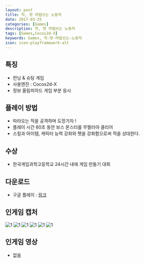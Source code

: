 ```yaml
---
layout: post
title: 힉, 핫 마법쓰는 노동자
date: 2017-03-25
categories: [Games]
description: 힉, 핫 마법쓰는 노동자
tags: [Games,Cocos2d-X]
keywords: Games, 힉-핫-마법쓰는-노동자
icon: icon-playframework-alt
---
```


## 특징
- 런닝 & 슈팅 게임
- 사용엔진 : Cocos2d-X
- 정보 올림피아드 게임 부분 응시

## 플레이 방법
- 따라오는 적을 공격하며 도망가자 !
- 플레이 시간 60초 동안 보스 몬스터를 무찔러야 클리어
- 스킬과 아이템, 캐릭터 능력 강화와 펫을 강화함으로써 적을 상대한다.

## 수상
- 한국게임과학고등학교 24시간 내에 게임 만들기 대회

## 다운로드
- 구글 플레이 : [링크](https://play.google.com/store/apps/details?id=com.witch.mayfly&hl=ko)

## 인게임 캡처
![1](https://lh3.googleusercontent.com/3jE1kmDp90i0zD4n_LGg5fVPSk3oHUaub_W1mWrTtlQCqcY8u0VBjUUhMmzV8dT28ps2=h900-rw)
![1](https://lh3.googleusercontent.com/Cbwn5mIhQIOm84yy22kGz4ZIif6YD4smrv8cBBCGn16DHJTYAUK725eE3V-Sm9GCsNAH=h900-rw)
![1](https://lh3.googleusercontent.com/TemRQxv8EajY0Gh5IpVKL9GuItUBTxVdZATndxujaRi6sS4uS7Il5EQqLyO0qLmtiskJ=h900-rw)
![1](https://lh3.googleusercontent.com/CZtP5ByC_LWmFV-un9kGtO_PM8-u31hD9yxbGwhjjeYfUpFVFCW_-qLKEq7UxdcpUQ=h900-rw)
![1](https://lh3.googleusercontent.com/HqWYyBLUOQpOzZfZkUpGNTlDuJ80dCZTp0J8lYLgKpdvBIk1RsdWkV9MVnpbkvJejA=h900-rw)
![1](https://lh3.googleusercontent.com/2_toNWajRvItOOa4cWYYHspJAiav-2XeavHewUGkLabKeH9FgG99-t68Gj38RUoEP-dS=h900-rw)

## 인게임 영상
 - 없음
